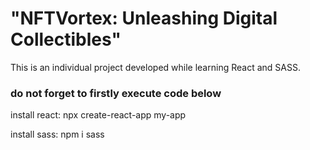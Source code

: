 # "NFTVortex: Unleashing Digital Collectibles" 
This is an individual project developed while learning React and SASS.

### do not forget to firstly execute code below

install react: npx create-react-app my-app

install sass: npm i sass
